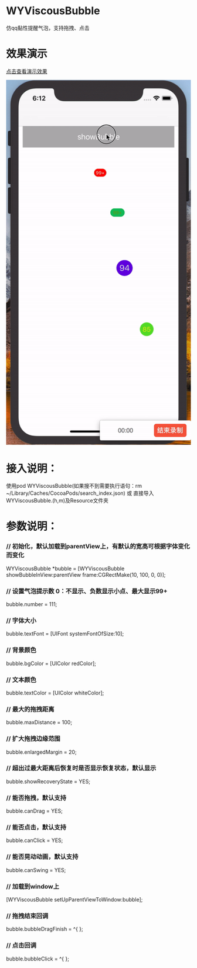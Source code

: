 # WYViscousBubble
仿qq黏性提醒气泡，支持拖拽、点击

# 效果演示
[点击查看演示效果](https://github.com/shanpengtao/WYViscousBubble/blob/master/%E6%95%88%E6%9E%9C%E6%BC%94%E7%A4%BA.mp4)

![点击查看演示效果](https://github.com/shanpengtao/WYViscousBubble/blob/master/%E6%95%88%E6%9E%9C%E6%BC%94%E7%A4%BA.gif)

# 接入说明：
使用pod WYViscousBubble(如果搜不到需要执行语句：rm ~/Library/Caches/CocoaPods/search_index.json) 或 直接导入WYViscousBubble.(h,m)及Resource文件夹

# 参数说明：
### // 初始化，默认加载到parentView上，有默认的宽高可根据字体变化而变化
WYViscousBubble *bubble = [WYViscousBubble showBubbleInView:parentView frame:CGRectMake(10, 100, 0, 0)];
### // 设置气泡提示数 0：不显示、负数显示小点、最大显示99+ 
bubble.number = 111;
### // 字体大小
bubble.textFont = [UIFont systemFontOfSize:10];
### // 背景颜色
bubble.bgColor = [UIColor redColor];
### // 文本颜色
bubble.textColor = [UIColor whiteColor];
### // 最大的拖拽距离
bubble.maxDistance = 100;
### // 扩大拖拽边缘范围
bubble.enlargedMargin = 20;
### // 超出过最大距离后恢复时是否显示恢复状态，默认显示
bubble.showRecoveryState = YES;
### // 能否拖拽，默认支持
bubble.canDrag = YES;
### // 能否点击，默认支持
bubble.canClick = YES;
### // 能否晃动动画，默认支持
bubble.canSwing = YES;
### // 加载到window上
[WYViscousBubble setUpParentViewToWindow:bubble];
### // 拖拽结束回调
bubble.bubbleDragFinish = ^{
};
### // 点击回调
bubble.bubbleClick = ^{
};

